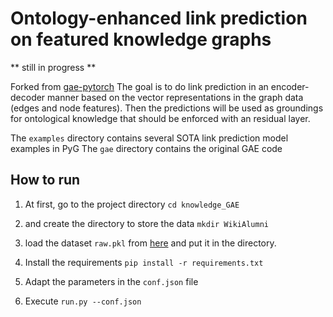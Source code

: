 # Ontology-enhanced link prediction on featured knowledge graphs 

** still in progress ** 

Forked from [gae-pytorch](https://github.com/zfjsail/gae-pytorch)
The goal is to do link prediction in an encoder-decoder manner based on the vector representations in the graph data (edges and node features). 
Then the predictions will be used as groundings for ontological knowledge that should be enforced with an residual layer. 

The `examples` directory contains several SOTA link prediction model examples in PyG 
The `gae` directory contains the original GAE code 

## How to run 
1. At first, go to the project directory 
```cd knowledge_GAE```

2. and create the directory to store the data
```mkdir WikiAlumni```

3. load the dataset `raw.pkl` from [here](https://gitlab.inria.fr/luwerner/wikialumni/-/blob/master/WikiAlumniPyG/raw.pkl) and put it in the directory.

4. Install the requirements ```pip install -r requirements.txt```

5. Adapt the parameters in the `conf.json` file

6. Execute `run.py --conf.json`